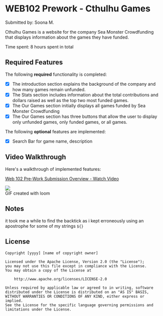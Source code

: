 # WEB102 Prework - Cthulhu Games

Submitted by: Soona M.

Cthulhu Games is a website for the company Sea Monster Crowdfunding that displays information about the games they have funded.

Time spent: 8 hours spent in total

## Required Features

The following **required** functionality is completed:

* [x] The introduction section explains the background of the company and how many games remain unfunded.
* [x] The Stats section includes information about the total contributions and dollars raised as well as the top two most funded games.
* [x] The Our Games section initially displays all games funded by Sea Monster Crowdfunding
* [x] The Our Games section has three buttons that allow the user to display only unfunded games, only funded games, or all games.

The following **optional** features are implemented:

* [x] Search Bar for game name, description

## Video Walkthrough

Here's a walkthrough of implemented features:

<!--
<img src='[https://www.loom.com/share/461357c2d7894108b2213f9e945e6539?sid=325da806-00ed-4019-8c85-8c8d871b8dbd]' title='Video Walkthrough' width='' alt='Video Walkthrough' />
-->

<div>
    <a href="https://www.loom.com/share/461357c2d7894108b2213f9e945e6539">
      <p>Web 102 Pre-Work Submission Overview - Watch Video</p>
    </a>
    <a href="https://www.loom.com/share/461357c2d7894108b2213f9e945e6539">
      <img style="max-width:300px;" src="https://cdn.loom.com/sessions/thumbnails/461357c2d7894108b2213f9e945e6539-0d77f8c59968b165-full-play.gif">
    </a>
  </div>
<!-- Replace this with whatever GIF tool you used! -->
GIF created with loom

## Notes

it took me a while to find the backtick as i kept erroneously using an apostrophe for some of my strings `${}`

## License

    Copyright [yyyy] [name of copyright owner]

    Licensed under the Apache License, Version 2.0 (the "License");
    you may not use this file except in compliance with the License.
    You may obtain a copy of the License at

        http://www.apache.org/licenses/LICENSE-2.0

    Unless required by applicable law or agreed to in writing, software
    distributed under the License is distributed on an "AS IS" BASIS,
    WITHOUT WARRANTIES OR CONDITIONS OF ANY KIND, either express or implied.
    See the License for the specific language governing permissions and
    limitations under the License.
